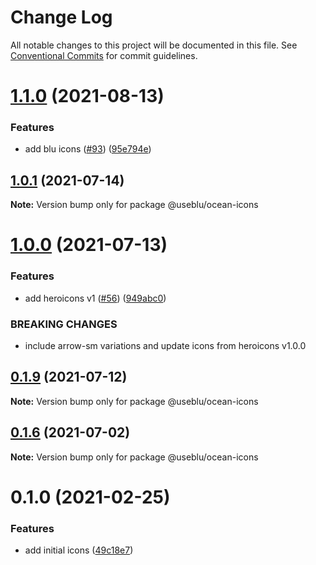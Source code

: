 # Change Log

All notable changes to this project will be documented in this file.
See [Conventional Commits](https://conventionalcommits.org) for commit guidelines.

# [1.1.0](https://github.com/ocean-ds/ocean-icons/compare/v1.0.2...v1.1.0) (2021-08-13)

### Features

- add blu icons ([#93](https://github.com/ocean-ds/ocean-icons/issues/93)) ([95e794e](https://github.com/ocean-ds/ocean-icons/commit/95e794e3d7baba57838aa3344ac6c40159e0be9b))

## [1.0.1](https://github.com/ocean-ds/ocean-icons/compare/v1.0.0...v1.0.1) (2021-07-14)

**Note:** Version bump only for package @useblu/ocean-icons

# [1.0.0](https://github.com/ocean-ds/ocean-icons/compare/v0.1.9...v1.0.0) (2021-07-13)

### Features

- add heroicons v1 ([#56](https://github.com/ocean-ds/ocean-icons/issues/56)) ([949abc0](https://github.com/ocean-ds/ocean-icons/commit/949abc03323e54a9ed7898c88f05749039f9497f))

### BREAKING CHANGES

- include arrow-sm variations and update icons from heroicons v1.0.0

## [0.1.9](https://github.com/ocean-ds/ocean-icons/compare/v0.1.8...v0.1.9) (2021-07-12)

**Note:** Version bump only for package @useblu/ocean-icons

## [0.1.6](https://github.com/ocean-ds/ocean-icons/compare/v0.1.5...v0.1.6) (2021-07-02)

**Note:** Version bump only for package @useblu/ocean-icons

# 0.1.0 (2021-02-25)

### Features

- add initial icons ([49c18e7](https://github.com/ocean-ds/ocean-icons/commit/49c18e7f699c71ef16aebacf8aeca38e174d1839))
